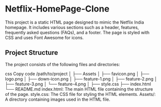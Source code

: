 # Netflix-HomePage-Clone
This project is a static HTML page designed to mimic the Netflix India homepage. It includes various sections such as a header, features, frequently asked questions (FAQs), and a footer. The page is styled with CSS and uses Font Awesome for icons.

<h2>Project Structure</h2>
The project consists of the following files and directories:

css
Copy code
/path/to/project
│
├── Assets
│   ├── favicon.png
│   ├── logo.png
│   ├── down-icon.png
│   ├── feature-1.png
│   ├── feature-2.png
│   ├── feature-3.png
│   └── feature-4.png
│
├── style.css
├── index.html
└── README.md
index.html: The main HTML file containing the structure of the page.
style.css: The CSS file for styling the HTML elements.
Assets/: A directory containing images used in the HTML file.